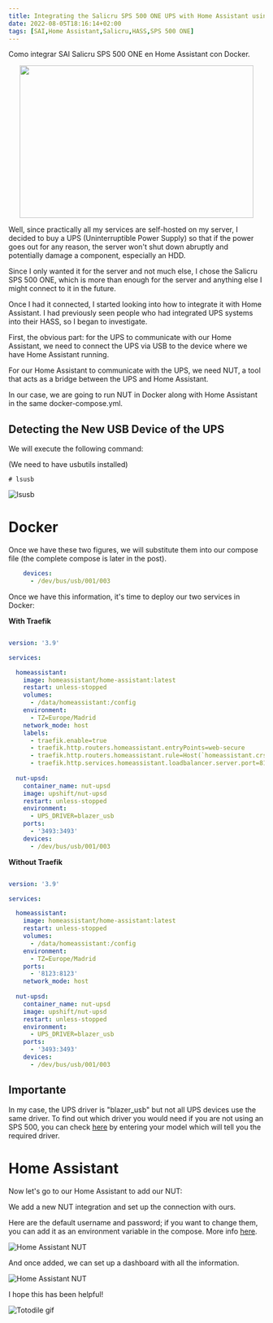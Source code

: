 ```yaml
---
title: Integrating the Salicru SPS 500 ONE UPS with Home Assistant using Docker
date: 2022-08-05T18:16:14+02:00
tags: [SAI,Home Assistant,Salicru,HASS,SPS 500 ONE]
---
```



Como integrar SAI Salicru SPS 500 ONE en Home Assistant con Docker.



<p align="center">
  <img width="460" height="300" src="https://raw.githubusercontent.com/crstian19/My-blog/3e67372fe837d3a1c1f6b68ce5933f7dedf55349/public/images/SalicruHASS.gif">
</p>

Well, since practically all my services are self-hosted on my server, I decided to buy a UPS (Uninterruptible Power Supply) so that if the power goes out for any reason, the server won't shut down abruptly and potentially damage a component, especially an HDD.

Since I only wanted it for the server and not much else, I chose the Salicru SPS 500 ONE, which is more than enough for the server and anything else I might connect to it in the future.

Once I had it connected, I started looking into how to integrate it with Home Assistant. I had previously seen people who had integrated UPS systems into their HASS, so I began to investigate.

First, the obvious part: for the UPS to communicate with our Home Assistant, we need to connect the UPS via USB to the device where we have Home Assistant running.

For our Home Assistant to communicate with the UPS, we need NUT, a tool that acts as a bridge between the UPS and Home Assistant.

In our case, we are going to run NUT in Docker along with Home Assistant in the same docker-compose.yml.


## Detecting the New USB Device of the UPS

We will execute the following command:

(We need to have usbutils installed)

```
# lsusb
```

![lsusb](https://raw.githubusercontent.com/crstian19/My-blog/3e67372fe837d3a1c1f6b68ce5933f7dedf55349/public/images/lsusb.png)

# Docker

Once we have these two figures, we will substitute them into our compose file (the complete compose is later in the post).

```yml
    devices:
      - /dev/bus/usb/001/003
```

Once we have this information, it's time to deploy our two services in Docker:

**With Traefik**


```yml

version: '3.9'

services:

  homeassistant:
    image: homeassistant/home-assistant:latest
    restart: unless-stopped
    volumes:
      - /data/homeassistant:/config
    environment:
      - TZ=Europe/Madrid
    network_mode: host
    labels:
      - traefik.enable=true
      - traefik.http.routers.homeassistant.entryPoints=web-secure
      - traefik.http.routers.homeassistant.rule=Host(`homeassistant.crstian.me`)
      - traefik.http.services.homeassistant.loadbalancer.server.port=8123
      
  nut-upsd:
    container_name: nut-upsd
    image: upshift/nut-upsd
    restart: unless-stopped
    environment:
      - UPS_DRIVER=blazer_usb
    ports:
      - '3493:3493'
    devices:
      - /dev/bus/usb/001/003

```

**Without Traefik**


```yml

version: '3.9'

services:

  homeassistant:
    image: homeassistant/home-assistant:latest
    restart: unless-stopped
    volumes:
      - /data/homeassistant:/config
    environment:
      - TZ=Europe/Madrid
    ports:
      - '8123:8123'
    network_mode: host
      
  nut-upsd:
    container_name: nut-upsd
    image: upshift/nut-upsd
    restart: unless-stopped
    environment:
      - UPS_DRIVER=blazer_usb
    ports:
      - '3493:3493'
    devices:
      - /dev/bus/usb/001/003

```

## Importante


In my case, the UPS driver is "blazer_usb" but not all UPS devices use the same driver. To find out which driver you would need if you are not using an SPS 500, you can check [here](https://networkupstools.org/stable-hcl.html) by entering your model which will tell you the required driver.

# Home Assistant

Now let's go to our Home Assistant to add our NUT:

We add a new NUT integration and set up the connection with ours.

Here are the default username and password; if you want to change them, you can add it as an environment variable in the compose. More info [here](https://hub.docker.com/r/upshift/nut-upsd).


![Home Assistant NUT](https://raw.githubusercontent.com/crstian19/My-blog/3e67372fe837d3a1c1f6b68ce5933f7dedf55349/public/images/NUTserver.png)


And once added, we can set up a dashboard with all the information.

![Home Assistant NUT](https://raw.githubusercontent.com/crstian19/My-blog/3e67372fe837d3a1c1f6b68ce5933f7dedf55349/public/images/NUTDashboard.png)

I hope this has been helpful!

![Totodile gif](https://raw.githubusercontent.com/crstian19/My-blog/39c88d8f916a3fc43936cd8dd9a3791cc9ef90c2/public/images/totodile.gif)





